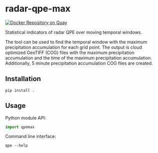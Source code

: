 # radar-qpe-max
[![Docker Repository on Quay](https://quay.io/repository/fmi/sademaksit/status "Docker Repository on Quay")](https://quay.io/repository/fmi/sademaksit)

Statistical indicators of radar QPE over moving temporal windows.

The tool can be used to find the temporal window with the maximum precipitation accumulation for each grid point.
The output is cloud optimized GeoTIFF (COG) files with the maximum precipitation accumulation and the time of the maximum precipitation accumulation.
Additionally, 5 minute precipitation accumulation COG files are created.

## Installation

```shell
pip install .
```

## Usage
Python module API:

```python
import qpemax
```

Command line interface:

```shell
qpe --help
```
